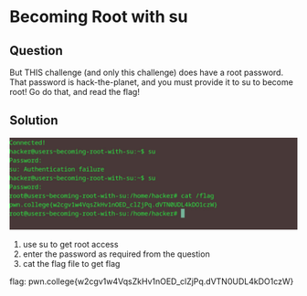 # Becoming Root with su
## Question
But THIS challenge (and only this challenge) does have a root password. That password is hack-the-planet, and you must provide it to su to become root! Go do that, and read the flag!


## Solution
![](./images/1.jpg)
1. use su to get root access
2. enter the password as required from the question
3. cat the flag file to get flag

flag: pwn.college{w2cgv1w4VqsZkHv1nOED_clZjPq.dVTN0UDL4kDO1czW}


